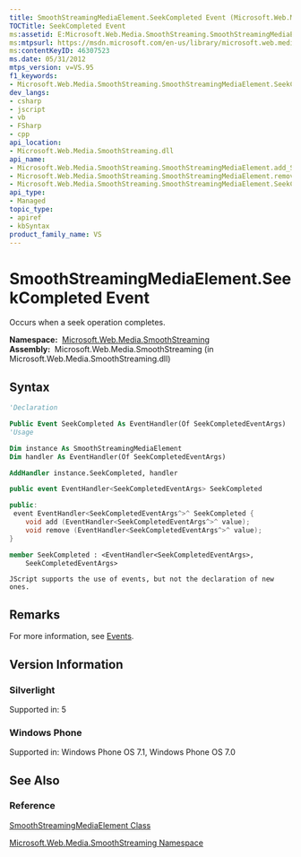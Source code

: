 ```yaml
---
title: SmoothStreamingMediaElement.SeekCompleted Event (Microsoft.Web.Media.SmoothStreaming)
TOCTitle: SeekCompleted Event
ms:assetid: E:Microsoft.Web.Media.SmoothStreaming.SmoothStreamingMediaElement.SeekCompleted
ms:mtpsurl: https://msdn.microsoft.com/en-us/library/microsoft.web.media.smoothstreaming.smoothstreamingmediaelement.seekcompleted(v=VS.95)
ms:contentKeyID: 46307523
ms.date: 05/31/2012
mtps_version: v=VS.95
f1_keywords:
- Microsoft.Web.Media.SmoothStreaming.SmoothStreamingMediaElement.SeekCompleted
dev_langs:
- csharp
- jscript
- vb
- FSharp
- cpp
api_location:
- Microsoft.Web.Media.SmoothStreaming.dll
api_name:
- Microsoft.Web.Media.SmoothStreaming.SmoothStreamingMediaElement.add_SeekCompleted
- Microsoft.Web.Media.SmoothStreaming.SmoothStreamingMediaElement.remove_SeekCompleted
- Microsoft.Web.Media.SmoothStreaming.SmoothStreamingMediaElement.SeekCompleted
api_type:
- Managed
topic_type:
- apiref
- kbSyntax
product_family_name: VS
---
```


# SmoothStreamingMediaElement.SeekCompleted Event

Occurs when a seek operation completes.

**Namespace:**  [Microsoft.Web.Media.SmoothStreaming](microsoft-web-media-smoothstreaming-namespace_1.md)  
**Assembly:**  Microsoft.Web.Media.SmoothStreaming (in Microsoft.Web.Media.SmoothStreaming.dll)

## Syntax

```vb
'Declaration

Public Event SeekCompleted As EventHandler(Of SeekCompletedEventArgs)
'Usage

Dim instance As SmoothStreamingMediaElement
Dim handler As EventHandler(Of SeekCompletedEventArgs)

AddHandler instance.SeekCompleted, handler
```

```csharp
public event EventHandler<SeekCompletedEventArgs> SeekCompleted
```

```cpp
public:
 event EventHandler<SeekCompletedEventArgs^>^ SeekCompleted {
    void add (EventHandler<SeekCompletedEventArgs^>^ value);
    void remove (EventHandler<SeekCompletedEventArgs^>^ value);
}
```

``` fsharp
member SeekCompleted : <EventHandler<SeekCompletedEventArgs>,
    SeekCompletedEventArgs>
```

```jscript
JScript supports the use of events, but not the declaration of new ones.
```

## Remarks

For more information, see [Events](events.md).

## Version Information

### Silverlight

Supported in: 5  

### Windows Phone

Supported in: Windows Phone OS 7.1, Windows Phone OS 7.0  

## See Also

### Reference

[SmoothStreamingMediaElement Class](smoothstreamingmediaelement-class-microsoft-web-media-smoothstreaming_1.md)

[Microsoft.Web.Media.SmoothStreaming Namespace](microsoft-web-media-smoothstreaming-namespace_1.md)


